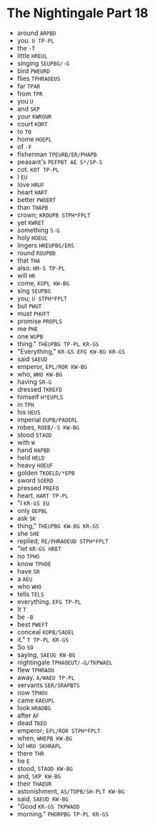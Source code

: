 # The Nightingale Part 18

* around `ARPBD`
* you. `U TP-PL`
* the `-T`
* little `HREUL`
* singing `SEUPBG/-G`
* bird `PWEURD`
* flies `TPHRAOEUS`
* far `TPAR`
* from `TPR`
* you `U`
* and `SKP`
* your `KWROUR`
* court `KORT`
* to `TO`
* home `HOEPL`
* of `-F`
* fisherman `TPEURB/ER/PHAPB`
* peasant's `PEFPBT AE S*/SP-S`
* cot. `KOT TP-PL`
* I `EU`
* love `HRUF`
* heart `HART`
* better `PWOERT`
* than `THAPB`
* crown; `KROUPB STPH*FPLT`
* yet `KWRET`
* something `S-G`
* holy `HOEUL`
* lingers `HREUPBG/ERS`
* round `ROUPBD`
* that `THA`
* also. `HR-S TP-PL`
* will `HR`
* come, `KOPL KW-BG`
* sing `SEUPBG`
* you; `U STPH*FPLT`
* but `PWUT`
* must `PHUFT`
* promise `PROPLS`
* me `PHE`
* one `WUPB`
* thing." `THEUPBG TP-PL KR-GS`
* "Everything," `KR-GS EFG KW-BG KR-GS`
* said `SAEUD`
* emperor, `EPL/ROR KW-BG`
* who, `WHO KW-BG`
* having `SR-G`
* dressed `TKREFD`
* himself `H*EUPLS`
* in `TPH`
* his `HEUS`
* imperial `EUPB/PAOERL`
* robes, `ROEB/-S KW-BG`
* stood `STAOD`
* with `W`
* hand `HAPBD`
* held `HELD`
* heavy `HOEUF`
* golden `TKOELD/*EPB`
* sword `SOERD`
* pressed `PREFD`
* heart. `HART TP-PL`
* "I `KR-GS EU`
* only `OEPBL`
* ask `SK`
* thing," `THEUPBG KW-BG KR-GS`
* she `SHE`
* replied; `RE/PHRAOEUD STPH*FPLT`
* "let `KR-GS HRET`
* no `TPHO`
* know `TPHOE`
* have `SR`
* a `AEU`
* who `WHO`
* tells `TELS`
* everything. `EFG TP-PL`
* It `T`
* be `-B`
* best `PWEFT`
* conceal `KOPB/SAOEL`
* it." `T TP-PL KR-GS`
* So `SO`
* saying, `SAEUG KW-BG`
* nightingale `TPHAOEUT/-G/TKPWAEL`
* flew `TPHRAOU`
* away. `A/WAEU TP-PL`
* servants `SER/SRAPBTS`
* now `TPHOU`
* came `KAEUPL`
* look `HRAOBG`
* after `AF`
* dead `TKED`
* emperor; `EPL/ROR STPH*FPLT`
* when, `WHEPB KW-BG`
* lo! `HRO SKHRAPL`
* there `THR`
* he `E`
* stood, `STAOD KW-BG`
* and, `SKP KW-BG`
* their `THAEUR`
* astonishment, `AS/TOPB/SH-PLT KW-BG`
* said, `SAEUD KW-BG`
* "Good `KR-GS TKPWAOD`
* morning." `PHORPBG TP-PL KR-GS`
